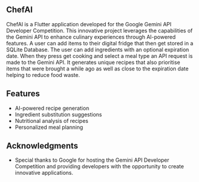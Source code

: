 ## ChefAI

ChefAI is a Flutter application developed for the Google Gemini API Developer Competition. This innovative project leverages the capabilities of the Gemini API to enhance culinary experiences through AI-powered features. A user can add items to their digital fridge that then get stored in a SQLite Database. The user can add ingredients with an optional expiration date. When they press get cooking and select a meal type an API request is made to the Gemini API. It generates unique recipes that also prioritise items that were brought a while ago as well as close to the expiration date helping to reduce food waste.

## Features

-   AI-powered recipe generation
-   Ingredient substitution suggestions
-   Nutritional analysis of recipes
-   Personalized meal planning

## Acknowledgments

-   Special thanks to Google for hosting the Gemini API Developer Competition and providing developers with the opportunity to create innovative applications.
